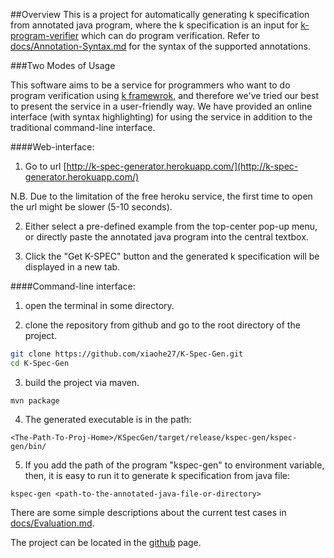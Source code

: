##Overview
This is a project for automatically generating k specification from annotated java program, 
where the k specification is an input for [k-program-verifier](https://github.com/paper-submission/pldi16-paper177) which can do program verification. Refer to [docs/Annotation-Syntax.md](docs/Annotation-Syntax.md) for the syntax of the supported annotations.

###Two Modes of Usage

This software aims to be a service for programmers who want to do program verification
using [k framewrok](http://www.kframework.org/index.php/Main_Page), and therefore we've tried our best to present the service in a
user-friendly way. We have provided an online interface (with syntax highlighting)
for using the service in addition to the traditional command-line interface.


####Web-interface:

1. Go to url [http://k-spec-generator.herokuapp.com/](http://k-spec-generator.herokuapp.com/)
 
 N.B. Due to the limitation of the free heroku service, the first time to open the url might be slower (5-10 seconds). 

2. Either select a pre-defined example from the top-center pop-up menu,
   or directly paste the annotated java program into the central textbox. 

3. Click the "Get K-SPEC" button and the generated k specification will be
   displayed in a new tab.

####Command-line interface:

1. open the terminal in some directory.

2. clone the repository from github and go to the root directory of the project.

 ```bash
 git clone https://github.com/xiaohe27/K-Spec-Gen.git
 cd K-Spec-Gen
 ```

3. build the project via maven.

 ```mvn package```

4. The generated executable is in the path: 

 `<The-Path-To-Proj-Home>/KSpecGen/target/release/kspec-gen/kspec-gen/bin/`

5. If you add the path of the program "kspec-gen" to environment variable,
   then, it is easy to run it to generate k specification from java file:

 ```kspec-gen <path-to-the-annotated-java-file-or-directory>```

There are some simple descriptions about the current test cases in [docs/Evaluation.md](docs/Evaluation.md).

The project can be located in the [github](https://github.com/xiaohe27/K-Spec-Gen) page.


